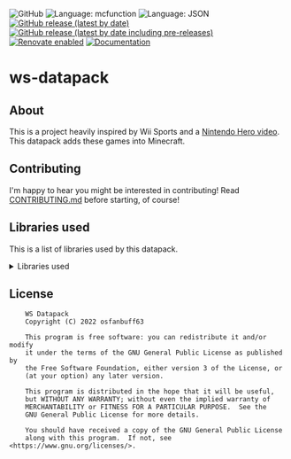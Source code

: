 ![GitHub](https://img.shields.io/github/license/osfanbuff63/ws-datapack?color=green)
![Language: mcfunction](https://img.shields.io/badge/language-mcfunction-red)
![Language: JSON](https://img.shields.io/badge/language-JSON-lightgray)
[![GitHub release (latest by date)](https://img.shields.io/github/v/release/osfanbuff63/ws-datapack)](https://github.com/osfanbuff63/ws-datapack/releases/latest)
[![GitHub release (latest by date including pre-releases)](https://img.shields.io/github/v/release/osfanbuff63/ws-datapack?color=orange&include_prereleases&label=pre-release)](https://github.com/osfanbuff63/ws-datapack/releases)
[![Renovate enabled](https://img.shields.io/badge/renovate-enabled-brightgreen.svg)](https://renovatebot.com/)
[![Documentation](https://img.shields.io/badge/documentation-click%20here!-green)](https://osfanbuff63.tech/ws-datapack)

# ws-datapack

## About

This is a project heavily inspired by Wii Sports and a [Nintendo Hero video](https://www.youtube.com/watch?v=GlZJ-ao-9G0). This datapack adds these games into Minecraft.

## Contributing

I'm happy to hear you might be interested in contributing! Read [CONTRIBUTING.md](CONTRIBUTING.md) before starting, of course!

## Libraries used

This is a list of libraries used by this datapack.

<details>
  <summary>Libraries used</summary>
  
  - [LanternLoad](https://github.com/LanternMC/load) by LanternMC, licensed under the 0BSD license
  - [BlockUtils](https://github.com/ICY105/BlockUtils) by ICY105, licensed under the MIT license
  - [PlayerAction](https://github.com/ICY105/PlayerAction) by ICY105, licensed under the MIT license
  
</details>

## License

```text
    WS Datapack
    Copyright (C) 2022 osfanbuff63

    This program is free software: you can redistribute it and/or modify
    it under the terms of the GNU General Public License as published by
    the Free Software Foundation, either version 3 of the License, or
    (at your option) any later version.

    This program is distributed in the hope that it will be useful,
    but WITHOUT ANY WARRANTY; without even the implied warranty of
    MERCHANTABILITY or FITNESS FOR A PARTICULAR PURPOSE.  See the
    GNU General Public License for more details.

    You should have received a copy of the GNU General Public License
    along with this program.  If not, see <https://www.gnu.org/licenses/>.
```

<!-- to do: all-contributors -->
